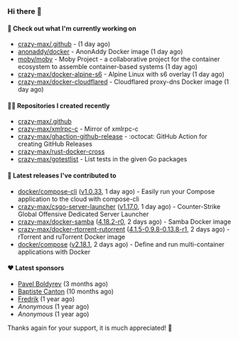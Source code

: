 ### Hi there 👋

#### 👷 Check out what I'm currently working on

- [crazy-max/.github](https://github.com/crazy-max/.github) -  (1 day ago)
- [anonaddy/docker](https://github.com/anonaddy/docker) - AnonAddy Docker image (1 day ago)
- [moby/moby](https://github.com/moby/moby) - Moby Project - a collaborative project for the container ecosystem to assemble container-based systems (1 day ago)
- [crazy-max/docker-alpine-s6](https://github.com/crazy-max/docker-alpine-s6) - Alpine Linux with s6 overlay (1 day ago)
- [crazy-max/docker-cloudflared](https://github.com/crazy-max/docker-cloudflared) - Cloudflared proxy-dns Docker image (1 day ago)

#### 👨‍💻 Repositories I created recently

- [crazy-max/.github](https://github.com/crazy-max/.github)
- [crazy-max/xmlrpc-c](https://github.com/crazy-max/xmlrpc-c) - Mirror of xmlrpc-c
- [crazy-max/ghaction-github-release](https://github.com/crazy-max/ghaction-github-release) - :octocat: GitHub Action for creating GitHub Releases
- [crazy-max/rust-docker-cross](https://github.com/crazy-max/rust-docker-cross)
- [crazy-max/gotestlist](https://github.com/crazy-max/gotestlist) - List tests in the given Go packages

#### 🚀 Latest releases I've contributed to

- [docker/compose-cli](https://github.com/docker/compose-cli) ([v1.0.33](https://github.com/docker/compose-cli/releases/tag/v1.0.33), 1 day ago) - Easily run your Compose application to the cloud with compose-cli
- [crazy-max/csgo-server-launcher](https://github.com/crazy-max/csgo-server-launcher) ([v1.17.0](https://github.com/crazy-max/csgo-server-launcher/releases/tag/v1.17.0), 1 day ago) - Counter-Strike Global Offensive Dedicated Server Launcher
- [crazy-max/docker-samba](https://github.com/crazy-max/docker-samba) ([4.18.2-r0](https://github.com/crazy-max/docker-samba/releases/tag/4.18.2-r0), 2 days ago) - Samba Docker image
- [crazy-max/docker-rtorrent-rutorrent](https://github.com/crazy-max/docker-rtorrent-rutorrent) ([4.1.5-0.9.8-0.13.8-r1](https://github.com/crazy-max/docker-rtorrent-rutorrent/releases/tag/4.1.5-0.9.8-0.13.8-r1), 2 days ago) - rTorrent and ruTorrent Docker image
- [docker/compose](https://github.com/docker/compose) ([v2.18.1](https://github.com/docker/compose/releases/tag/v2.18.1), 2 days ago) - Define and run multi-container applications with Docker

#### ❤️ Latest sponsors
- [Pavel Boldyrev](https://github.com/bpg) (3 months ago)
- [Baptiste Canton](https://github.com/batmac) (10 months ago)
- [Fredrik](https://github.com/fredrikscode) (1 year ago)
- _Anonymous_ (1 year ago)
- _Anonymous_ (1 year ago)

Thanks again for your support, it is much appreciated! 🙏
